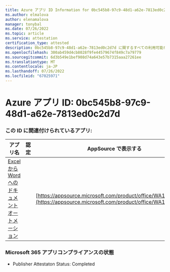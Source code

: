 ```yaml
---
title: Azure アプリ ID Information for 0bc545b8-97c9-48d1-a62e-7813ed0c2d7d
ms.author: elmalova
author: elenamalova
manager: tonybal
ms.date: 07/26/2022
ms.topic: article
ms.service: attestation
certification_type: attested
description: 0bc545b8-97c9-48d1-a62e-7813ed0c2d7d に関するすべての利用可能なセキュリティとコンプライアンス情報。
ms.openlocfilehash: 300ab459d4cb8028f9fe44579674f849c7a79779
ms.sourcegitcommit: 6d3b549e1bef908d74a643e57b7315aaa27261ee
ms.translationtype: MT
ms.contentlocale: ja-JP
ms.lasthandoff: 07/26/2022
ms.locfileid: "67025971"
---
```

# <a name="azure-app-id-0bc545b8-97c9-48d1-a62e-7813ed0c2d7d"></a>Azure アプリ ID: 0bc545b8-97c9-48d1-a62e-7813ed0c2d7d


### <a name="apps-associated-with-this-id"></a>この ID に関連付けられているアプリ:
| **アプリ名** | **認定** | **AppSource で表示する** |
|--------------|---------------|-----------------------|
| [Excel から Word へのドキュメントオートメーション](../forward/WA104380955.md) |  | [https://appsource.microsoft.com/product/office/WA104380955](https://appsource.microsoft.com/product/office/WA104380955) |

### <a name="microsoft-365-app-compliance-status"></a>Microsoft 365 アプリコンプライアンスの状態
- Publisher Attestaton Status: Completed
